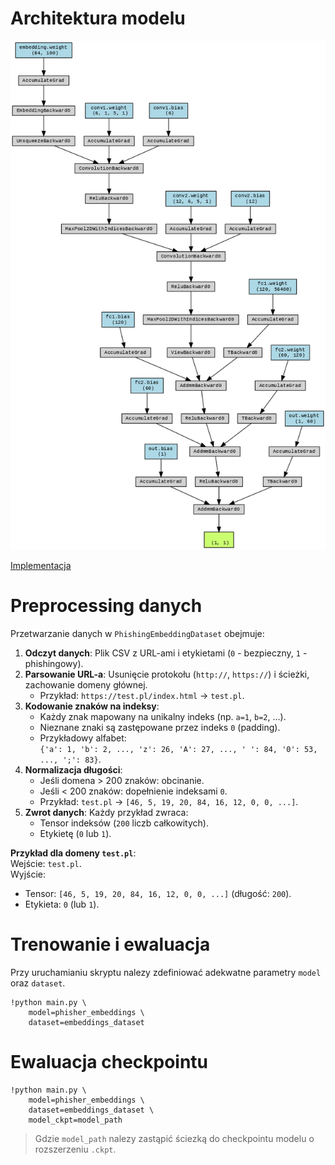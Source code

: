 # Architektura modelu
![Architektura](/docs/img/architecture_embeddings.png)


[Implementacja](phisher/model/phisher_embeddings_model.py)

# Preprocessing danych

Przetwarzanie danych w `PhishingEmbeddingDataset` obejmuje:

1. **Odczyt danych**: Plik CSV z URL-ami i etykietami (`0` - bezpieczny, `1` - phishingowy).
2. **Parsowanie URL-a**: Usunięcie protokołu (`http://`, `https://`) i ścieżki, zachowanie domeny głównej.
   - Przykład: `https://test.pl/index.html` → `test.pl`.
3. **Kodowanie znaków na indeksy**:  
   - Każdy znak mapowany na unikalny indeks (np. `a=1`, `b=2`, ...).  
   - Nieznane znaki są zastępowane przez indeks `0` (padding).
   - Przykładowy alfabet:  
     `{'a': 1, 'b': 2, ..., 'z': 26, 'A': 27, ..., ' ': 84, '0': 53, ..., ';': 83}`.
4. **Normalizacja długości**:  
   - Jeśli domena > 200 znaków: obcinanie.
   - Jeśli < 200 znaków: dopełnienie indeksami `0`.
   - Przykład: `test.pl` → `[46, 5, 19, 20, 84, 16, 12, 0, 0, ...]`.
5. **Zwrot danych**: Każdy przykład zwraca:
   - Tensor indeksów (`200` liczb całkowitych).
   - Etykietę (`0` lub `1`).

**Przykład dla domeny `test.pl`**:  
Wejście: `test.pl`.  
Wyjście:  
- Tensor: `[46, 5, 19, 20, 84, 16, 12, 0, 0, ...]` (długość: `200`).  
- Etykieta: `0` (lub `1`).




# Trenowanie i ewaluacja
Przy uruchamianiu skryptu nalezy zdefiniować adekwatne parametry `model` oraz `dataset`.
```
!python main.py \
    model=phisher_embeddings \
    dataset=embeddings_dataset
```

# Ewaluacja checkpointu
```
!python main.py \
    model=phisher_embeddings \
    dataset=embeddings_dataset \
    model_ckpt=model_path
```
> Gdzie `model_path` nalezy zastąpić ściezką do checkpointu modelu o rozszerzeniu `.ckpt`.